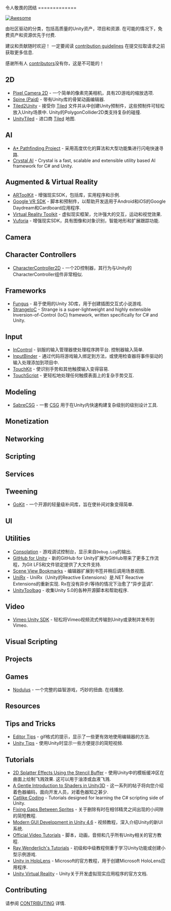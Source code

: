 <div class="github-widget" data-repo="RyanNielson/awesome-unity"></div>
令人敬畏的团结
=============

[![Awesome](https://cdn.rawgit.com/sindresorhus/awesome/d7305f38d29fed78fa85652e3a63e154dd8e8829/media/badge.svg)](https://github.com/sindresorhus/awesome)

 由社区驱动的分类，包括高质量的Unity资产，项目和资源.  在可能的情况下，免费资产和资源优先于付费.

 建议和贡献随时欢迎！  一定要阅读 [contribution guidelines](https://github.com/RyanNielson/awesome-unity/blob/master/CONTRIBUTING.md) 在提交拉取请求之前获取更多信息.

感谢所有人 [contributors](https://github.com/ryannielson/awesome-unity/graphs/contributors)没有你，这是不可能的！


## 2D

* [Pixel Camera 2D](https://github.com/RyanNielson/PixelCamera2D) - 一个简单的像素完美相机，具有2D游戏的缩放选项.
* [Spine (Paid)](http://esotericsoftware.com) - 带有Unity库的骨架动画编辑器.
* [Tiled2Unity](http://www.seanba.com/tiled2unity) - 接受你 [Tiled](http://www.mapeditor.org)  文件并从中创建Unity预制件，这些预制件可轻松放入Unity场景中.  Unity的PolygonCollider2D类支持复杂的碰撞.
* [UnityTiled](https://github.com/nickgravelyn/UnityTiled) - 进口商 [Tiled](http://www.mapeditor.org) 地图.

## AI

* [A* Pathfinding Project](http://arongranberg.com/astar/) - 采用高度优化的算法和大型功能集进行闪电快速寻路.
* [Crystal AI](https://github.com/igiagkiozis/CrystalAI) - Crystal is a fast, scalable and extensible utility based AI framework for C# and Unity.

## Augmented & Virtual Reality
* [ARToolKit](http://artoolkit.org/documentation/doku.php?id=6_Unity:unity_about) - 增强现实SDK，包括库，实用程序和示例.
* [Google VR SDK](https://developers.google.com/vr/unity) - 脚本和预制件，以帮助开发适用于Android和iOS的Google Daydream和Cardboard应用程序.
* [Virtual Reality Toolkit](http://github.com/thestonefox/vrtk) - 虚拟现实框架，允许强大的交互，运动和视觉效果.
* [Vuforia](https://vuforia.com/) - 增强现实SDK，具有图像和对象识别，智能地形和扩展跟踪功能.

## Camera


## Character Controllers

* [CharacterController2D](https://github.com/prime31/CharacterController2D) - 一个2D控制器，其行为与Unity的CharacterController组件非常相似.

## Frameworks

* [Fungus](https://github.com/snozbot/fungus) - 易于使用的Unity 3D库，用于创建插图交互式小说游戏.
* [StrangeIoC](http://strangeioc.github.io/strangeioc/) - Strange is a super-lightweight and highly extensible Inversion-of-Control (IoC) framework, written specifically for C# and Unity.

## Input

* [InControl](https://github.com/pbhogan/InControl)   - 驯服的输入管理器使处理程序跨平台.  控制器输入简单.
* [InputBinder](https://github.com/RyanNielson/InputBinder) - 通过代码将游戏输入绑定到方法，或使用检查器将事件驱动的输入处理添加到项目中.
* [TouchKit](https://github.com/prime31/TouchKit) - 使识别手势和其他触摸输入变得容易.
* [TouchScript](https://github.com/TouchScript/TouchScript) - 更轻松地处理任何触摸表面上的复杂手势交互.

## Modeling
* [SabreCSG](http://sabrecsg.com/) - 一套 [CSG](https://en.wikipedia.org/wiki/Constructive_solid_geometry) 用于在Unity内快速构建复杂级别的级别设计工具. 

## Monetization

## Networking


## Scripting

## Services

## Tweening

* [GoKit](https://github.com/prime31/GoKit) - 一个开源的轻量级补间库，旨在使补间对象变得简单.

## UI


## Utilities

* [Consolation](https://github.com/mminer/consolation) - 游戏调试控制台，显示来自`Debug.Log`的输出.
* [GitHub for Unity](https://unity.github.com/) - 新的GitHub for Unity扩展为GitHub带来了更多工作流程，为Git LFS和文件锁定提供了大文件支持.
* [Scene View Bookmarks](https://github.com/mminer/scene-view-bookmarks) - 编辑器扩展到书签并稍后调用场景视图.
* [UniRx](https://github.com/neuecc/UniRx)   -  UniRx（Unity的Reactive Extensions）是.NET Reactive Extensions的重新实现.  Rx在没有异步/等待的情况下治愈了“异步蓝调”.
* [UnityToolbag](https://github.com/nickgravelyn/unitytoolbag) - 收集Unity 5.0的各种开源脚本和帮助程序.

## Video

* [Vimeo Unity SDK](https://github.com/vimeo/vimeo-unity-sdk) - 轻松将Vimeo视频流式传输到Unity或录制并发布到Vimeo.

## Visual Scripting


## Projects

## Games

* [Nodulus](https://github.com/Hyperparticle/nodulus)   - 一个完整的益智游戏，巧妙的扭曲.  在线播放.

## Resources

## Tips and Tricks

* [Editor Tips](http://imgur.com/a/2w7zd) -  gif格式的提示，显示了一些更有效地使用编辑器的方法.
* [Unity Tips](https://unity3d.com/learn/tutorials/topics/tips) - 使用Unity时显示一些方便提示的简短视频.

## Tutorials

* [2D Splatter Effects Using the Stencil Buffer](http://nielson.io/2015/12/splatter-effects-in-unity-using-the-stencil-buffer)   - 使用Unity中的模板缓冲区在曲面上绘制飞溅效果.  这可以用于油漆或血液飞溅.
* [A Gentle Introduction to Shaders in Unity3D](http://www.alanzucconi.com/2015/06/10/a-gentle-introduction-to-shaders-in-unity3d) - 这一系列的帖子将向您介绍着色器编码，面向开发人员，对着色器知之甚少.
* [Catlike Coding](http://catlikecoding.com/unity/tutorials/) - Tutorials designed for learning the C# scripting side of Unity.
* [Fixing Gaps Between Sprites](http://nielson.io/2015/10/fixing-gaps-between-sprites-better-2d-in-unity-part-2) - 关于删除有时在相邻精灵之间出现的小间隙的简短教程.
* [Modern GUI Development in Unity 4.6](https://www.youtube.com/playlist?list=PLt_Y3Hw1v3QTEbh8fQV1DUOUIh9nF0k6c) - 视频教程，深入介绍Unity的新UI系统. 
* [Official Video Tutorials](http://unity3d.com/learn/tutorials/modules) - 脚本，动画，音频和几乎所有Unity相关的官方教程.
* [Ray Wenderlich's Tutorials](http://www.raywenderlich.com/category/unity) - 初级和中级教程侧重于学习Unity功能或创建小型示例游戏.
* [Unity in HoloLens](https://developer.microsoft.com/en-us/windows/holographic/unity_development_overview) -  Microsoft的官方教程，用于创建Microsoft HoloLens应用程序.
* [Unity Virtual Reality](http://docs.unity3d.com/Manual/VROverview.html) -  Unity关于开发虚拟现实应用程序的官方文档.

## Contributing
请参阅 [CONTRIBUTING](https://github.com/RyanNielson/awesome-unity/blob/master/CONTRIBUTING.md) 详情.
